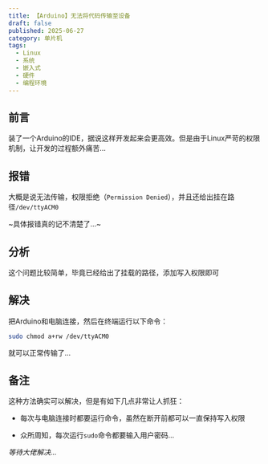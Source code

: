 ```yaml
---
title: 【Arduino】无法将代码传输至设备
draft: false
published: 2025-06-27
category: 单片机
tags:
  - Linux
  - 系统
  - 嵌入式
  - 硬件
  - 编程环境
---
```

## 前言

装了一个Arduino的IDE，据说这样开发起来会更高效。但是由于Linux严苛的权限机制，让开发的过程额外痛苦...

## 报错

大概是说无法传输，权限拒绝（`Permission Denied`），并且还给出挂在路径`/dev/ttyACM0`

~具体报错真的记不清楚了...~

## 分析

这个问题比较简单，毕竟已经给出了挂载的路径，添加写入权限即可

## 解决

把Arduino和电脑连接，然后在终端运行以下命令：

```bash
sudo chmod a+rw /dev/ttyACM0
```

就可以正常传输了...

## 备注

这种方法确实可以解决，但是有如下几点非常让人抓狂：

*   每次与电脑连接时都要运行命令，虽然在断开前都可以一直保持写入权限
    
*   众所周知，每次运行`sudo`命令都要输入用户密码...
    

_等待大佬解决..._